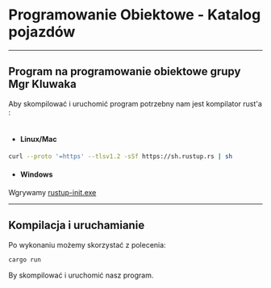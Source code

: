 # Programowanie Obiektowe - Katalog pojazdów
---
## Program na programowanie obiektowe  grupy Mgr Kluwaka

Aby skompilować i uruchomić program potrzebny nam jest kompilator rust'a :
<br/><br/>
- #### Linux/Mac
```sh
curl --proto '=https' --tlsv1.2 -sSf https://sh.rustup.rs | sh
```

- #### Windows 
 Wgrywamy [rustup-init.exe](https://static.rust-lang.org/rustup/dist/i686-pc-windows-gnu/rustup-init.exe "Instalator rustup")

---


## Kompilacja i uruchamianie 
Po wykonaniu możemy skorzystać z polecenia:
```sh
cargo run
```
By skompilować i uruchomić nasz program.